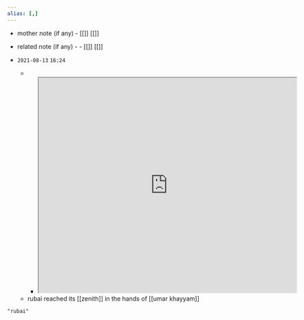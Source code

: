 ```yaml
---
alias: [,]
---
```

- mother note (if any)
		- [[]] [[]]
- related note (if any) -
		- [[]] [[]]


- `2021-08-13`  `16:24`
	- - <iframe src="https://en.wikipedia.org/wiki/Ruba%CA%BFi" width="600" height="500" ></iframe>
	- rubai reached its [[zenith]] in the hands of [[umar khayyam]]

```query
"rubai"
```
